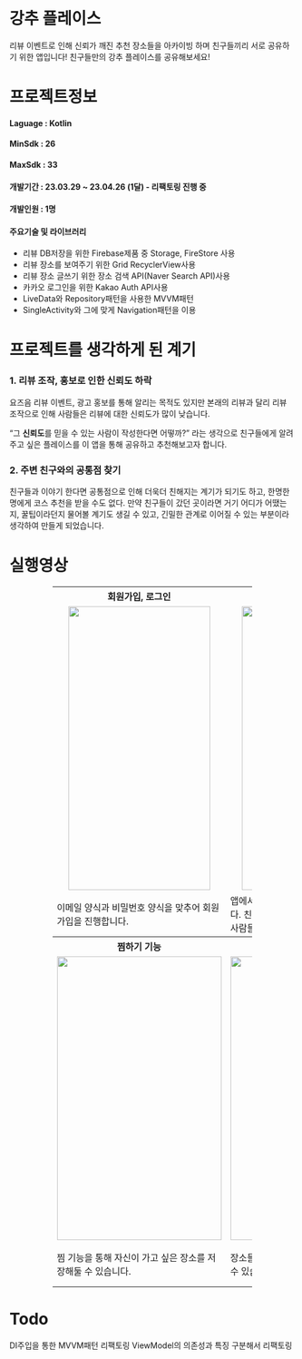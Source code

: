 # 강추 플레이스
리뷰 이벤트로 인해 신뢰가 깨진 추천 장소들을 아카이빙 하며 친구들끼리 서로 공유하기 위한 앱입니다!
친구들만의 강추 플레이스를 공유해보세요!

# 프로젝트정보 

 #### Laguage : Kotlin
 #### MinSdk : 26  
 #### MaxSdk : 33   
 #### 개발기간 : 23.03.29 ~ 23.04.26 (1달) - 리팩토링 진행 중  
 #### 개발인원 : 1명 
 #### 주요기술 및 라이브러리
 - 리뷰 DB저장을 위한 Firebase제품 중 Storage, FireStore 사용
 - 리뷰 장소를 보여주기 위한 Grid RecyclerView사용
 - 리뷰 장소 글쓰기 위한 장소 검색 API(Naver Search API)사용
 - 카카오 로그인을 위한 Kakao Auth API사용
 - LiveData와 Repository패턴을 사용한 MVVM패턴
 - SingleActivity와 그에 맞게 Navigation패턴을 이용

# 프로젝트를 생각하게 된 계기

### 1. 리뷰 조작, 홍보로 인한 신뢰도 하락

요즈음 리뷰 이벤트, 광고 홍보를 통해 알리는 목적도 있지만 본래의 리뷰과 달리 리뷰 조작으로 인해 사람들은 리뷰에 대한 신뢰도가 많이 낮습니다.

“그 **신뢰도**를 믿을 수 있는 사람이 작성한다면 어떻까?” 라는 생각으로 친구들에게 알려주고 싶은 플레이스를 이 앱을 통해 공유하고 추천해보고자 합니다.

### 2. 주변 친구와의 공통점 찾기

친구들과 이야기 한다면 공통점으로 인해 더욱더 친해지는 계기가 되기도 하고, 한명한명에게 코스 추천을 받을 수도 없다. 만약 친구들이 갔던 곳이라면 거기 어디가 어땠는지, 꿀팁이라던지 물어볼 계기도 생길 수 있고, 긴밀한 관계로 이어질 수 있는 부분이라 생각하여 만들게 되었습니다.

# 실행영상

<table style="width:70%; margin:auto;">
  <tr>
    <th style="text-align:center; width:33.33%"><b> 회원가입, 로그인</b></th>
    <th style="text-align:center; width:33.33%"><b> 강추 화면 및 상세 페이지 </b></th>
      <th style="text-align:center; width:33.33%"><b> 강추 리뷰 쓰기 </b></th>
  </tr>
  <tr>
    <td style="text-align:center; "><img src="https://github.com/incava/GangChuPlace/assets/68988975/2a2c61d2-41a2-40e3-80b1-30ccf5ffc381.gif" width="250" height="500"></td>
    <td style="text-align:center;"><img src="https://github.com/incava/GangChuPlace/assets/68988975/5e259f4b-b2ee-4d1b-8815-1539432fa5d1.gif" width="250" height="500"></td>
    <td style="text-align:center;"><img src="https://github.com/incava/GangChuPlace/assets/68988975/4bf049cd-db48-40fa-b2c5-a9421e04b2a6.gif" width="290" height="500"></td>
  </tr>
  <tr>
    <td>이메일 양식과 비밀번호 양식을 맞추어 회원가입을 진행합니다.</td>
    <td>앱에서 사용한 사람들이 보는 강추 화면입니다. 친추 추천이 몇 명인지 볼 수 있고, 어떤사람들이 리뷰를 남겼는지 확인 가능합니다.</td>
    <td>강추하는 장소에 리뷰를 달 수 있습니다.</td>
  </tr>
 <tr>
    <th style="text-align:center; width:25%"><b> 찜하기 기능 </b></th>
    <th style="text-align:center; width:25%"><b> 강추 리뷰 필터 기능 </b></th>
    <th style="text-align:center; width:25%"><b> 룰렛 기능 </b></th>
      <th style="text-align:center; width:25%"><b> 친구추가 기능 </b></th>
  </tr>
  <tr>
    <td style="text-align:center;"><img src="https://github.com/incava/GangChuPlace/assets/68988975/44a9d0ac-ba13-4e63-ba0a-763c661b829e.gif" width="290" height="500"></td>
    <td style="text-align:center;"><img src="https://github.com/incava/GangChuPlace/assets/68988975/1d9a623f-b24d-4521-947e-9b8b3029bb48.gif" width="290" height="500"></td>
    <td style="text-align:center;"><img src="https://github.com/incava/GangChuPlace/assets/68988975/11f95d37-51d8-4df9-804b-a17150072859.gif" width="250" height="500"></td>
     <td style="text-align:center;"><img src="https://github.com/incava/GangChuPlace/assets/68988975/7b42898c-e607-490e-bfdf-1b9b1f00a792.gif" width="250" height="500"></td>
  </tr>
  <tr>
     <td>찜 기능을 통해 자신이 가고 싶은 장소를 저장해둘 수 있습니다.</td>
    <td>장소들을 여러 필터를 통해 결과를 정렬할 수 있습니다.</td>
    <td>룰렛을 통해 고민되는 장소들 중 선택할 수 있도록 도움을 줄 수 있습니다.</td>
        <td>친구 목록과 친구 요청 및 친구 수락 기능을 통해 친구들이 가본 곳을 한눈에 알 수 있습니다.</td>
  </tr>


</table>





# Todo 
DI주입을 통한 MVVM패턴 리팩토링
ViewModel의 의존성과 특징 구분해서 리팩토링


